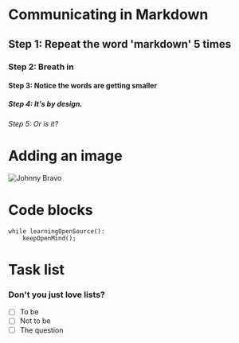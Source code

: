 # Communicating in Markdown
## Step 1: Repeat the word 'markdown' 5 times
### Step 2: Breath in
#### Step 3: Notice the words are getting smaller
##### Step 4: It's by design.
###### Step 5: Or is it?

# Adding an image
![Johnny Bravo](https://i.pinimg.com/736x/0a/5e/80/0a5e80c2696ffa0c07304fe22631b738.jpg)

# Code blocks
```
while learningOpenSource():
    keepOpenMind();
```

# Task list
### Don't you just love lists?
- [ ] To be
- [ ] Not to be
- [ ] The question

